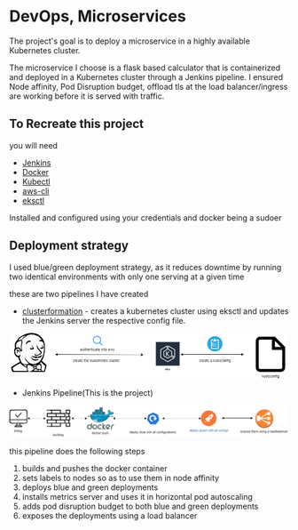 # DevOps, Microservices

The project's goal is to deploy a microservice in a highly available Kubernetes cluster.

The microservice I choose is a flask based calculator that is containerized and deployed in a Kubernetes cluster through a Jenkins pipeline. I ensured Node affinity, Pod Disruption budget, offload tls at the load balancer/ingress are working before it is served with traffic.


## To Recreate this project

you will need

- [Jenkins](https://www.jenkins.io/doc/book/installing/)
- [Docker](https://docs.docker.com/engine/install/ubuntu/)
- [Kubectl](https://kubernetes.io/docs/tasks/tools/install-kubectl/)
- [aws-cli](https://docs.aws.amazon.com/cli/latest/userguide/install-cliv2-linux.html)
- [eksctl](https://docs.aws.amazon.com/eks/latest/userguide/getting-started-eksctl.html)

Installed and configured using your credentials and docker being a sudoer


## Deployment strategy

I used blue/green deployment strategy, as it reduces downtime by running two identical environments with only one serving at a given time


these are two pipelines I have created

- [clusterformation](https://github.com/ph4n666/cluster-formation-) - creates a kubernetes cluster using eksctl and updates the Jenkins server the respective config file.

![img-1](images/createcluster.png)

- Jenkins Pipeline(This is the project)

![img-2](images/pipeline.png)


this pipeline does the following steps

1. builds and pushes the docker container
2. sets labels to nodes so as to use them in node affinity
3. deploys blue and green deployments
4. installs metrics server and uses it in horizontal pod autoscaling
5. adds pod disruption budget to both blue and green deployments
6. exposes the deployments using a load balancer
